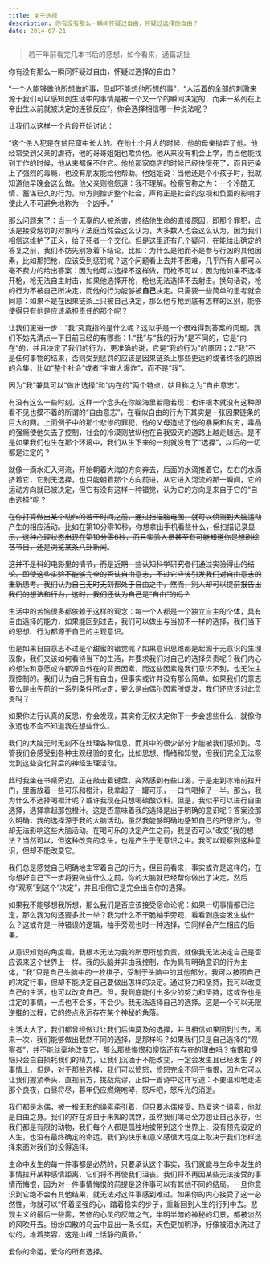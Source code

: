 ```yaml
---
title: 关于选择
description: 你有没有那么一瞬间怀疑过自由，怀疑过选择的自由？
date: 2014-07-21
---
```


> 若干年前看完几本书后的感想，如今看来，通篇胡扯

你有没有那么一瞬间怀疑过自由，怀疑过选择的自由？

“一个人能够做他所想做的事，但却不能想他所想的事”，“人活着的全部的刺激来源于我们可以感知到生活中的事情是被一个又一个的瞬间决定的，而非一系列在上帝出生以前就被决定的连锁反应”，你会选择相信哪一种说法呢？

让我们以这样一个片段开始讨论：

“这个杀人犯是在贫民窟中长大的。在他七个月大的时候，他的母亲抛弃了他。他经常受到父亲的虐待，他的哥哥姐姐也欺负他。他从来没有机会上学，而当他能找到工作的时候，他从来都保不住它。他抢那家商店的时候已经快饿死了，而且还染上了强烈的毒瘾，也没有朋友能给他帮助。他姐姐说：当他还是个小孩子时，我就知道他早晚会这么做。他父亲则抱怨道：我不理解。检察官称之为：一个冷酷无情、蓄谋已久的行为。辩方则控诉整个社会，声称正是社会的忽视和负面的影响才使此人不可避免地称为一个凶手。”

那么问题来了：当一个无辜的人被杀害，终结他生命的直接原因，即那个罪犯，应该是接受惩罚的对象吗？法庭当然会这么认为，大多数人也会这么认为，因为我们相信这维护了正义，给了死者一个交代。但是这里还有几个疑问，在能给出确定的答复之前，我们不妨先别急着下结论，比如：为什么是他而不是参与行凶的其他因素，比如那把枪，应该受到惩罚呢？这个问题看上去并不困难，几乎所有人都可以毫不费力的给出答案：因为他可以选择不这样做，而枪不可以；因为他如果不选择开枪，枪无法自主射击，如果他选择开枪，枪也无法选择不去射击。换句话说，枪的行为不被自己所决定，而他的行为能够被**自己**决定。只需要一些简单的思考就会同意：如果不是在因果链条上只被自己决定，那么他与枪到底有怎样的区别，能够使得只有他是应该承担责任的那个呢？

让我们更进一步：“我”究竟指的是什么呢？这似乎是一个很难得到答案的问题，我们不妨先清点一下目前已经的有哪些：1.“我”与“我的行为”是不同的，它是“内在”的，并且决定了我们的行为，更准确的说，它是“我的行为”的原因；2.“我”不是任何事物的结果，否则受到惩罚的应该是因果链条上那些更远的或者终极的原因的合集，比如“整个社会”或者“宇宙大爆炸”，而不是“我”。

因为“我”兼具可以“做出选择”和“内在的”两个特点，姑且称之为“自由意志”。

有没有这么一些时刻，这样一个念头在你脑海里若隐若现：也许根本就没有这种即看不见也摸不着的所谓的“自由意志”，在看似自由的行为下其实是一张因果链条的巨大的网。上面例子中的那个悲惨的罪犯，他的父母造成了他的暴戾和贫穷，毒品的强瘾使他失去了控制，社会的冷漠则放纵他在自我毁灭的道路上越走越远。是不是如果我们也生在那个环境中，我们从生下来的一刻就没有了“选择”，以后的一切都是注定的？

就像一滴水汇入河流，开始朝着大海的方向奔去，后面的水滴推着它，左右的水滴挤着它，它别无选择，也只能朝着那个方向前进，从它进入河流的那一瞬间，它的运动方向就已被决定，但它有没有这样一种错觉，认为它的方向是来自于它的“自由选择”呢？

~~在你打算做出某个动作的若干时间之前，通过扫描脑电图，就可以侦测到大脑运动产生的相应活动。比如在第10分零10秒，你想拿出手机看些什么，但扫描记录显示，这种心理状态出现在第10分零6秒，而且实验人员甚至有可能知道你是想刷综艺节目，还是浏览某条八卦新闻~~。

~~这并不是科幻电影里的情节，而是近期一些认知科学研究者们通过实验得出的结论。即使这些实验不能够完全的否认自由意志，不过它应该引发我们对自由意志的重新思考。我们认为自己无时无刻都处于自由之中，然而，别人却可以提前报告出我们的想法和行为，这时，我们还认为自己是“自由”的吗？~~

生活中的苦恼很多都依赖于这样的观念：每一个人都是一个独立自主的个体，具有自由选择的能力，如果能回到过去，我们可以做出与当初不一样的选择，我们当下的思想、行为都源于自己的主观意识。

但是如果自由意志不过是个甜蜜的错觉呢？如果意识思维都是起源于无意识的生理现象，我们又该如何看待当下的生活，并要求我们对自己的选择负责呢？我们内心的想法和意愿或许都源自外在的背景因素，而这些因素是我们意识不到，也无法主观控制的。我们认为自己拥有自由，但事实或许并没有那么简单。如果我们的意志要么是由先前的一系列条件所决定，要么是由偶尔因素所促发，我们还应该对此负责吗？

如果你进行认真的反思，你会发现，其实你无权决定你下一步会想些什么，就像你永远也不会不知道我在想些什么。

我们的大脑无时无刻不在处理各种信息，而其中的很少部分才能被我们感知到。尽管我们会感受到各种主观经验的变化，比如思想、情绪和知觉，但我们完全无法察觉到这些变化背后的神经生理活动。

此时我坐在书桌旁边，正在敲击着键盘，突然感到有些口渴，于是走到冰箱前拉开门，里面放着一些可乐和橙汁，我拿起了一罐可乐，一口气喝掉了一半。那么，我为什么不选择喝橙汁呢？或许我现在只想喝碳酸饮料，但是，我似乎可以进行自由选择，选择拿起那包橙汁。这是否意味着我的选择是出于明确的意识呢？答案没那么明确，我的选择源于我的大脑活动，虽然我能够明确地感知自己的所思所为，但却无法影响这些大脑活动。在喝可乐的决定产生之前，我是否可以“改变”我的想法？当然可以，但这种改变的念头，也是产生于无意识之中。我可以观察到这种意识，但却不能改变它。

我们总是感觉自己明确地主宰着自己的行为，但目前看来，事实或许是这样的，在你想好自己下一步将要做些什么之前，你的大脑就已经帮你做出了决定，然后你“观察”到这个“决定”，并且相信它是完全出自你的选择。

如果我不能够想我所想，那么我们是否应该接受宿命论呢：如果一切事情都已注定，那么我为何还要多此一举？我为什么不干脆袖手旁观，看看到底会发生些什么？这或许是一种错误的逻辑，袖手旁观也时一种选择，它同样会产生相应的后果。

从意识知觉的角度看，我根本无法为我的所思所想负责，就像我无法决定自己是否应该来这个世界上一样。我的头脑并非由我控制，作为具有明确意识的行为主体，“我”只是自己头脑中的一枚棋子，受制于头脑中的其他部分。我可以按照自己的决定行事，但却不能决定自己要做出怎样的决定。通过努力和坚持，我可以改变自己的生活，也可以改变自己。但，我到底能付出多少的努力和坚持，这或许也是注定的事情，一点也不会多，不会少。我无法选择自己的选择。这是一个可以无限逆推的过程，它的终点永远存在某个神秘的角落。

生活太大了，我们都曾经做过让我们后悔莫及的选择，并且相信如果回到过去，再来一次，我们能够做出截然不同的选择，是那样吗？如果我们只是自己选择的“观察者”，并不能丝毫地改变它，那么那些悔恨和懊恼还有存在的理由吗？悔恨和懊恼只会白白损耗我们的精力，让我们沉湎于不能改变，一定会发生且已经发生了的事情上，但是，对于那些选择，我们可以愤怒，愤怒完全不同于悔恨，因为它可以让我们握紧拳头，直视前方，挑战荒谬，正如一首诗中这样写道：不要温和地走进那个良夜，白昼将尽，暮年仍应燃烧咆哮，怒斥吧，怒斥光的消逝。

我们都是木偶，被一根无形的绳索牵引着，但只要木偶接受、热爱这个绳索，他就是自由之身。我们的存在源自于未知的偶然，虽然我们竭尽全力想让自己永存，但我们都是有限的动物，我们每个人都是孤独地被带到这个世界上，没有预先设定的人生，也没有最终确定的命运，我们的快乐和意义感很大程度上取决于我们怎样选择来面对我们的没得选择。

生命中发生的每一件事都是必然的，只要承认这个事实，我们就能与生命中发生的事情拉开某种感情距离，它们将不再使我们沮丧。我们将不再因某些无法接受的事情而悔恨，因为对一件事情悔恨的前提是这件事可以有其他不同的结局。一旦你意识到它绝不会有其他结果，就无法对这件事感到难过。如果你的内心接受了这一必然性，你就可以“怀着坚强的心，踏着稳实的步子，重新回到人生的行列中去。悲观主义的最后一些雾，苦修的心灵的灰暗之气，半明半暗的神秘的幻景，都被淡然的风吹开去。纷纷四散的乌云中显出一条长虹，天色更加明净，好像被泪水洗过了似的，堆着笑容，这是山峰上恬静的黄昏。”

爱你的命运，爱你的所有选择。